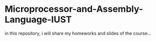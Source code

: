 # Microprocessor-and-Assembly-Language-IUST
in this repository, i will share my homeworks and slides of the course...